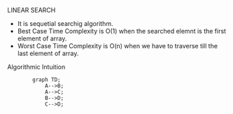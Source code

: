 LINEAR SEARCH
- It is sequetial searchig algorithm.
- Best Case Time Complexity is O(1) when the searched elemnt is the first element of array.
- Worst Case Time Complexity is O(n) when we have to traverse till the last element of array.


Algorithmic Intuition 
```mermaid
        graph TD;
            A-->B;
            A-->C;
            B-->D;
            C-->D;
```

